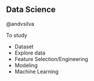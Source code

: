 ## Data Science

@andvsilva

To study 

 - Dataset
 - Explore data
 - Feature Selection/Engineering
 - Modeling 
 - Machine Learning
